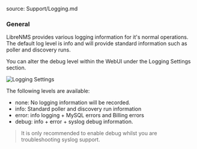 source: Support/Logging.md

### General

LibreNMS provides various logging information for it's normal operations.
The default log level is info and will provide standard information such as 
poller and discovery runs.

You can alter the debug level within the WebUI under the Logging Settings section.

![Logging Settings](/img/logging-level-webui.png)

The following levels are available:

  - none: No logging information will be recorded.
  - info: Standard poller and discovery run information
  - error: info logging + MySQL errors and Billing errors
  - debug: info + error + syslog debug information.
  
> It is only recommended to enable debug whilst you are troubleshooting syslog support.